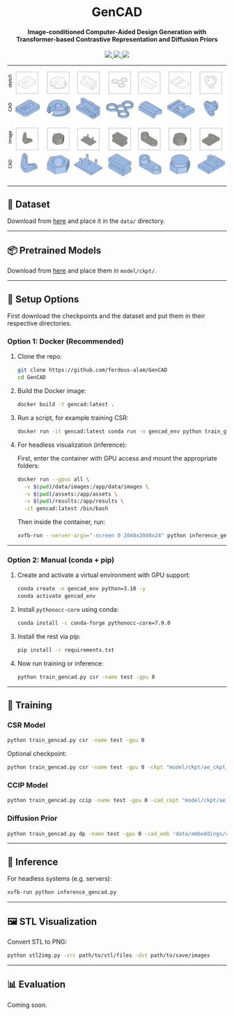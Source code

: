 <p align="center">
  <h1 align="center">GenCAD</h1>
  <h4 align="center">Image-conditioned Computer-Aided Design Generation with Transformer-based Contrastive Representation and Diffusion Priors</h4>
</p>

<p align="center">
  <a href="https://openreview.net/pdf?id=e817c1wEZ6">
    <img src="https://img.shields.io/badge/Paper-TMLR%202025-4b44ce.svg">
  </a>
  <a href="https://arxiv.org/abs/2409.16294">
    <img src="https://img.shields.io/badge/arXiv-2409.16294-b31b1b.svg">
  </a>
  <a href="https://gencad.github.io/">
    <img src="https://img.shields.io/badge/Project%20Page-Link-blue">
  </a>
</p>

---

<p align="center">
  <img src="assets/fig_10.png" alt="GenCAD Demo" width="700"/>
</p>

---

## 📁 Dataset 

Download from [here](https://drive.google.com/drive/folders/1M0dPr5kILGY9HTRCHox1vLLDhhxJWl_C?usp=sharing) and place it in the `data/` directory. 

---

## 📦 Pretrained Models

Download from [here](https://drive.google.com/drive/folders/1Ej7wdtlqT5P-SoUf3gsZXD8b78XqhiI5?usp=sharing) and place them in `model/ckpt/`.

---

## 🔧 Setup Options

First download the checkpoints and the dataset and put them in their respective directories. 

### Option 1: Docker (Recommended)

1. Clone the repo:
   ```bash
   git clone https://github.com/ferdous-alam/GenCAD
   cd GenCAD
   ```

2. Build the Docker image:
   ```bash
   docker build -t gencad:latest .
   ```

3. Run a script, for example training CSR:
   ```bash
   docker run -it gencad:latest conda run -n gencad_env python train_gencad.py csr -name test -gpu 0
   ```
4. For headless visualization (inference):

   First, enter the container with GPU access and mount the appropriate folders:

   ```bash
   docker run --gpus all \
     -v $(pwd)/data/images:/app/data/images \
     -v $(pwd)/assets:/app/assets \
     -v $(pwd)/results:/app/results \
     -it gencad:latest /bin/bash
   ```

   Then inside the container, run:

   ```bash
   xvfb-run --server-args="-screen 0 2048x2048x24" python inference_gencad.py -image_path data/images -export_img
   ```
---

### Option 2: Manual (conda + pip)


1. Create and activate a virtual environment with GPU support:
   ```bash
   conda create -n gencad_env python=3.10 -y
   conda activate gencad_env

2. Install `pythonocc-core` using conda:
   ```bash
   conda install -c conda-forge pythonocc-core=7.9.0
   ```

3. Install the rest via pip:
   ```bash
   pip install -r requirements.txt
   ```

4. Now run training or inference:
   ```bash
   python train_gencad.py csr -name test -gpu 0
   ```

---

## 🚀 Training

### CSR Model
```bash
python train_gencad.py csr -name test -gpu 0
```
Optional checkpoint:
```bash
python train_gencad.py csr -name test -gpu 0 -ckpt "model/ckpt/ae_ckpt_epoch1000.pth"
```

### CCIP Model
```bash
python train_gencad.py ccip -name test -gpu 0 -cad_ckpt "model/ckpt/ae_ckpt_epoch1000.pth"
```

### Diffusion Prior
```bash
python train_gencad.py dp -name test -gpu 0 -cad_emb 'data/embeddings/cad_embeddings.h5' -img_emb 'data/embeddings/sketch_embeddings.h5'
```

---

## 🧪 Inference

For headless systems (e.g. servers):

```bash
xvfb-run python inference_gencad.py
```

---

## 🖼 STL Visualization

Convert STL to PNG:
```bash
python stl2img.py -src path/to/stl/files -dst path/to/save/images
```

---

## 📊 Evaluation

Coming soon.
